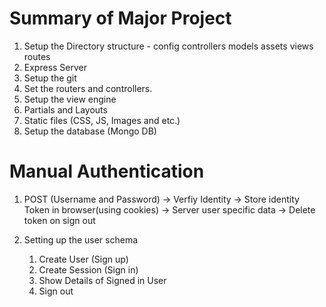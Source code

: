 # Summary of Major Project
1. Setup the Directory structure - config controllers models assets views routes
2. Express Server 
3. Setup the git 
4. Set the routers and controllers.
5. Setup the view engine
6. Partials and Layouts
7. Static files (CSS, JS, Images and etc.)
8. Setup the database (Mongo DB)


# Manual Authentication
1.  POST (Username and Password) -> Verfiy Identity -> Store identity Token in browser(using cookies)
    -> Server user specific data -> Delete token on sign out

2. Setting up the user schema
    1. Create User (Sign up)
    2. Create Session (Sign in)
    3. Show Details of Signed in User
    4. Sign out
